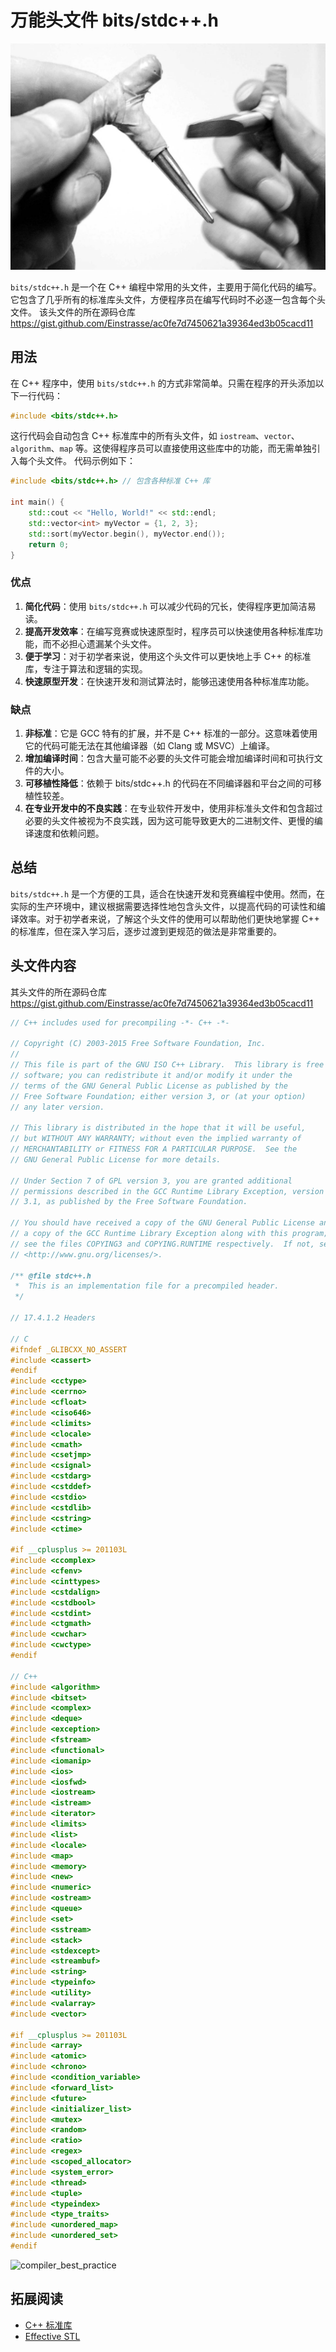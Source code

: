# 万能头文件 bits/stdc++.h
![keys](pic/keys.jpg)

`bits/stdc++.h` 是一个在 C++ 编程中常用的头文件，主要用于简化代码的编写。它包含了几乎所有的标准库头文件，方便程序员在编写代码时不必逐一包含每个头文件。
该头文件的所在源码仓库 https://gist.github.com/Einstrasse/ac0fe7d7450621a39364ed3b05cacd11

## 用法
在 C++ 程序中，使用 `bits/stdc++.h` 的方式非常简单。只需在程序的开头添加以下一行代码：

```cpp
#include <bits/stdc++.h>
```

这行代码会自动包含 C++ 标准库中的所有头文件，如 `iostream`、`vector`、`algorithm`、`map` 等。这使得程序员可以直接使用这些库中的功能，而无需单独引入每个头文件。
代码示例如下：
```cpp
#include <bits/stdc++.h> // 包含各种标准 C++ 库

int main() {
    std::cout << "Hello, World!" << std::endl;
    std::vector<int> myVector = {1, 2, 3};
    std::sort(myVector.begin(), myVector.end());
    return 0;
}
```

### 优点
1. **简化代码**：使用 `bits/stdc++.h` 可以减少代码的冗长，使得程序更加简洁易读。
2. **提高开发效率**：在编写竞赛或快速原型时，程序员可以快速使用各种标准库功能，而不必担心遗漏某个头文件。
3. **便于学习**：对于初学者来说，使用这个头文件可以更快地上手 C++ 的标准库，专注于算法和逻辑的实现。
4. **快速原型开发**：在快速开发和测试算法时，能够迅速使用各种标准库功能。

### 缺点
1. **非标准**：它是 GCC 特有的扩展，并不是 C++ 标准的一部分。这意味着使用它的代码可能无法在其他编译器（如 Clang 或 MSVC）上编译。
2. **增加编译时间**：包含大量可能不必要的头文件可能会增加编译时间和可执行文件的大小。
3. **可移植性降低**：依赖于 bits/stdc++.h 的代码在不同编译器和平台之间的可移植性较差。
4. **在专业开发中的不良实践**：在专业软件开发中，使用非标准头文件和包含超过必要的头文件被视为不良实践，因为这可能导致更大的二进制文件、更慢的编译速度和依赖问题。

## 总结
`bits/stdc++.h` 是一个方便的工具，适合在快速开发和竞赛编程中使用。然而，在实际的生产环境中，建议根据需要选择性地包含头文件，以提高代码的可读性和编译效率。对于初学者来说，了解这个头文件的使用可以帮助他们更快地掌握 C++ 的标准库，但在深入学习后，逐步过渡到更规范的做法是非常重要的。

## 头文件内容
其头文件的所在源码仓库 https://gist.github.com/Einstrasse/ac0fe7d7450621a39364ed3b05cacd11
```cpp
// C++ includes used for precompiling -*- C++ -*-

// Copyright (C) 2003-2015 Free Software Foundation, Inc.
//
// This file is part of the GNU ISO C++ Library.  This library is free
// software; you can redistribute it and/or modify it under the
// terms of the GNU General Public License as published by the
// Free Software Foundation; either version 3, or (at your option)
// any later version.

// This library is distributed in the hope that it will be useful,
// but WITHOUT ANY WARRANTY; without even the implied warranty of
// MERCHANTABILITY or FITNESS FOR A PARTICULAR PURPOSE.  See the
// GNU General Public License for more details.

// Under Section 7 of GPL version 3, you are granted additional
// permissions described in the GCC Runtime Library Exception, version
// 3.1, as published by the Free Software Foundation.

// You should have received a copy of the GNU General Public License and
// a copy of the GCC Runtime Library Exception along with this program;
// see the files COPYING3 and COPYING.RUNTIME respectively.  If not, see
// <http://www.gnu.org/licenses/>.

/** @file stdc++.h
 *  This is an implementation file for a precompiled header.
 */

// 17.4.1.2 Headers

// C
#ifndef _GLIBCXX_NO_ASSERT
#include <cassert>
#endif
#include <cctype>
#include <cerrno>
#include <cfloat>
#include <ciso646>
#include <climits>
#include <clocale>
#include <cmath>
#include <csetjmp>
#include <csignal>
#include <cstdarg>
#include <cstddef>
#include <cstdio>
#include <cstdlib>
#include <cstring>
#include <ctime>

#if __cplusplus >= 201103L
#include <ccomplex>
#include <cfenv>
#include <cinttypes>
#include <cstdalign>
#include <cstdbool>
#include <cstdint>
#include <ctgmath>
#include <cwchar>
#include <cwctype>
#endif

// C++
#include <algorithm>
#include <bitset>
#include <complex>
#include <deque>
#include <exception>
#include <fstream>
#include <functional>
#include <iomanip>
#include <ios>
#include <iosfwd>
#include <iostream>
#include <istream>
#include <iterator>
#include <limits>
#include <list>
#include <locale>
#include <map>
#include <memory>
#include <new>
#include <numeric>
#include <ostream>
#include <queue>
#include <set>
#include <sstream>
#include <stack>
#include <stdexcept>
#include <streambuf>
#include <string>
#include <typeinfo>
#include <utility>
#include <valarray>
#include <vector>

#if __cplusplus >= 201103L
#include <array>
#include <atomic>
#include <chrono>
#include <condition_variable>
#include <forward_list>
#include <future>
#include <initializer_list>
#include <mutex>
#include <random>
#include <ratio>
#include <regex>
#include <scoped_allocator>
#include <system_error>
#include <thread>
#include <tuple>
#include <typeindex>
#include <type_traits>
#include <unordered_map>
#include <unordered_set>
#endif
```
![compiler_best_practice](pic/compiler_best_practice.png)

## 拓展阅读
- [C++ 标准库](https://book.douban.com/subject/26419721/)
- [Effective STL](https://book.douban.com/subject/1243751/)
